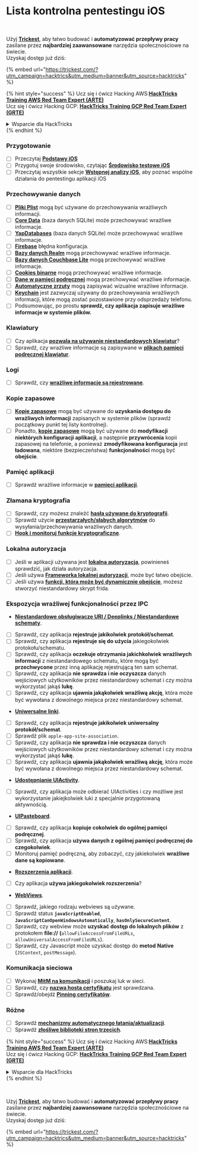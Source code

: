 # Lista kontrolna pentestingu iOS

<figure><img src="../.gitbook/assets/image (48).png" alt=""><figcaption></figcaption></figure>

\
Użyj [**Trickest**](https://trickest.com/?utm\_campaign=hacktrics\&utm\_medium=banner\&utm\_source=hacktricks), aby łatwo budować i **automatyzować przepływy pracy** zasilane przez **najbardziej zaawansowane** narzędzia społecznościowe na świecie.\
Uzyskaj dostęp już dziś:

{% embed url="https://trickest.com/?utm_campaign=hacktrics&utm_medium=banner&utm_source=hacktricks" %}

{% hint style="success" %}
Ucz się i ćwicz Hacking AWS:<img src="/.gitbook/assets/arte.png" alt="" data-size="line">[**HackTricks Training AWS Red Team Expert (ARTE)**](https://training.hacktricks.xyz/courses/arte)<img src="/.gitbook/assets/arte.png" alt="" data-size="line">\
Ucz się i ćwicz Hacking GCP: <img src="/.gitbook/assets/grte.png" alt="" data-size="line">[**HackTricks Training GCP Red Team Expert (GRTE)**<img src="/.gitbook/assets/grte.png" alt="" data-size="line">](https://training.hacktricks.xyz/courses/grte)

<details>

<summary>Wsparcie dla HackTricks</summary>

* Sprawdź [**plany subskrypcyjne**](https://github.com/sponsors/carlospolop)!
* **Dołącz do** 💬 [**grupy Discord**](https://discord.gg/hRep4RUj7f) lub [**grupy telegramowej**](https://t.me/peass) lub **śledź** nas na **Twitterze** 🐦 [**@hacktricks\_live**](https://twitter.com/hacktricks\_live)**.**
* **Podziel się trikami hackingowymi, przesyłając PR-y do** [**HackTricks**](https://github.com/carlospolop/hacktricks) i [**HackTricks Cloud**](https://github.com/carlospolop/hacktricks-cloud) repozytoriów github.

</details>
{% endhint %}

### Przygotowanie

* [ ] Przeczytaj [**Podstawy iOS**](ios-pentesting/ios-basics.md)
* [ ] Przygotuj swoje środowisko, czytając [**Środowisko testowe iOS**](ios-pentesting/ios-testing-environment.md)
* [ ] Przeczytaj wszystkie sekcje [**Wstępnej analizy iOS**](ios-pentesting/#initial-analysis), aby poznać wspólne działania do pentestingu aplikacji iOS

### Przechowywanie danych

* [ ] [**Pliki Plist**](ios-pentesting/#plist) mogą być używane do przechowywania wrażliwych informacji.
* [ ] [**Core Data**](ios-pentesting/#core-data) (baza danych SQLite) może przechowywać wrażliwe informacje.
* [ ] [**YapDatabases**](ios-pentesting/#yapdatabase) (baza danych SQLite) może przechowywać wrażliwe informacje.
* [ ] [**Firebase**](ios-pentesting/#firebase-real-time-databases) błędna konfiguracja.
* [ ] [**Bazy danych Realm**](ios-pentesting/#realm-databases) mogą przechowywać wrażliwe informacje.
* [ ] [**Bazy danych Couchbase Lite**](ios-pentesting/#couchbase-lite-databases) mogą przechowywać wrażliwe informacje.
* [ ] [**Cookies binarne**](ios-pentesting/#cookies) mogą przechowywać wrażliwe informacje.
* [ ] [**Dane w pamięci podręcznej**](ios-pentesting/#cache) mogą przechowywać wrażliwe informacje.
* [ ] [**Automatyczne zrzuty**](ios-pentesting/#snapshots) mogą zapisywać wizualne wrażliwe informacje.
* [ ] [**Keychain**](ios-pentesting/#keychain) jest zazwyczaj używany do przechowywania wrażliwych informacji, które mogą zostać pozostawione przy odsprzedaży telefonu.
* [ ] Podsumowując, po prostu **sprawdź, czy aplikacja zapisuje wrażliwe informacje w systemie plików.**

### Klawiatury

* [ ] Czy aplikacja [**pozwala na używanie niestandardowych klawiatur**](ios-pentesting/#custom-keyboards-keyboard-cache)?
* [ ] Sprawdź, czy wrażliwe informacje są zapisywane w [**plikach pamięci podręcznej klawiatur**](ios-pentesting/#custom-keyboards-keyboard-cache).

### **Logi**

* [ ] Sprawdź, czy [**wrażliwe informacje są rejestrowane**](ios-pentesting/#logs).

### Kopie zapasowe

* [ ] [**Kopie zapasowe**](ios-pentesting/#backups) mogą być używane do **uzyskania dostępu do wrażliwych informacji** zapisanych w systemie plików (sprawdź początkowy punkt tej listy kontrolnej).
* [ ] Ponadto, [**kopie zapasowe**](ios-pentesting/#backups) mogą być używane do **modyfikacji niektórych konfiguracji aplikacji**, a następnie **przywrócenia** kopii zapasowej na telefonie, a ponieważ **zmodyfikowana konfiguracja** jest **ładowana**, niektóre (bezpieczeństwa) **funkcjonalności** mogą być **obejście**.

### **Pamięć aplikacji**

* [ ] Sprawdź wrażliwe informacje w [**pamięci aplikacji**](ios-pentesting/#testing-memory-for-sensitive-data).

### **Złamana kryptografia**

* [ ] Sprawdź, czy możesz znaleźć [**hasła używane do kryptografii**](ios-pentesting/#broken-cryptography).
* [ ] Sprawdź użycie [**przestarzałych/słabych algorytmów**](ios-pentesting/#broken-cryptography) do wysyłania/przechowywania wrażliwych danych.
* [ ] [**Hook i monitoruj funkcje kryptograficzne**](ios-pentesting/#broken-cryptography).

### **Lokalna autoryzacja**

* [ ] Jeśli w aplikacji używana jest [**lokalna autoryzacja**](ios-pentesting/#local-authentication), powinieneś sprawdzić, jak działa autoryzacja.
* [ ] Jeśli używa [**Frameworka lokalnej autoryzacji**](ios-pentesting/#local-authentication-framework), może być łatwo obejście.
* [ ] Jeśli używa [**funkcji, która może być dynamicznie obejście**](ios-pentesting/#local-authentication-using-keychain), możesz stworzyć niestandardowy skrypt frida.

### Ekspozycja wrażliwej funkcjonalności przez IPC

* [**Niestandardowe obsługiwacze URI / Deeplinks / Niestandardowe schematy**](ios-pentesting/#custom-uri-handlers-deeplinks-custom-schemes).
* [ ] Sprawdź, czy aplikacja **rejestruje jakikolwiek protokół/schemat**.
* [ ] Sprawdź, czy aplikacja **rejestruje się do użycia** jakiegokolwiek protokołu/schematu.
* [ ] Sprawdź, czy aplikacja **oczekuje otrzymania jakichkolwiek wrażliwych informacji** z niestandardowego schematu, które mogą być **przechwycone** przez inną aplikację rejestrującą ten sam schemat.
* [ ] Sprawdź, czy aplikacja **nie sprawdza i nie oczyszcza** danych wejściowych użytkowników przez niestandardowy schemat i czy można wykorzystać jakąś **lukę**.
* [ ] Sprawdź, czy aplikacja **ujawnia jakąkolwiek wrażliwą akcję**, która może być wywołana z dowolnego miejsca przez niestandardowy schemat.
* [**Uniwersalne linki**](ios-pentesting/#universal-links).
* [ ] Sprawdź, czy aplikacja **rejestruje jakikolwiek uniwersalny protokół/schemat**.
* [ ] Sprawdź plik `apple-app-site-association`.
* [ ] Sprawdź, czy aplikacja **nie sprawdza i nie oczyszcza** danych wejściowych użytkowników przez niestandardowy schemat i czy można wykorzystać jakąś **lukę**.
* [ ] Sprawdź, czy aplikacja **ujawnia jakąkolwiek wrażliwą akcję**, która może być wywołana z dowolnego miejsca przez niestandardowy schemat.
* [**Udostępnianie UIActivity**](ios-pentesting/ios-uiactivity-sharing.md).
* [ ] Sprawdź, czy aplikacja może odbierać UIActivities i czy możliwe jest wykorzystanie jakiejkolwiek luki z specjalnie przygotowaną aktywnością.
* [**UIPasteboard**](ios-pentesting/ios-uipasteboard.md).
* [ ] Sprawdź, czy aplikacja **kopiuje cokolwiek do ogólnej pamięci podręcznej**.
* [ ] Sprawdź, czy aplikacja **używa danych z ogólnej pamięci podręcznej do czegokolwiek**.
* [ ] Monitoruj pamięć podręczną, aby zobaczyć, czy jakiekolwiek **wrażliwe dane są kopiowane**.
* [**Rozszerzenia aplikacji**](ios-pentesting/ios-app-extensions.md).
* [ ] Czy aplikacja **używa jakiegokolwiek rozszerzenia**?
* [**WebViews**](ios-pentesting/ios-webviews.md).
* [ ] Sprawdź, jakiego rodzaju webviews są używane.
* [ ] Sprawdź status **`javaScriptEnabled`**, **`JavaScriptCanOpenWindowsAutomatically`**, **`hasOnlySecureContent`**.
* [ ] Sprawdź, czy webview może **uzyskać dostęp do lokalnych plików** z protokołem **file://** **(**`allowFileAccessFromFileURLs`, `allowUniversalAccessFromFileURLs`).
* [ ] Sprawdź, czy Javascript może uzyskać dostęp do **metod** **Native** (`JSContext`, `postMessage`).

### Komunikacja sieciowa

* [ ] Wykonaj [**MitM na komunikacji**](ios-pentesting/#network-communication) i poszukaj luk w sieci.
* [ ] Sprawdź, czy [**nazwa hosta certyfikatu**](ios-pentesting/#hostname-check) jest sprawdzana.
* [ ] Sprawdź/obejdź [**Pinning certyfikatów**](ios-pentesting/#certificate-pinning).

### **Różne**

* [ ] Sprawdź [**mechanizmy automatycznego łatania/aktualizacji**](ios-pentesting/#hot-patching-enforced-updateing).
* [ ] Sprawdź [**złośliwe biblioteki stron trzecich**](ios-pentesting/#third-parties).

{% hint style="success" %}
Ucz się i ćwicz Hacking AWS:<img src="/.gitbook/assets/arte.png" alt="" data-size="line">[**HackTricks Training AWS Red Team Expert (ARTE)**](https://training.hacktricks.xyz/courses/arte)<img src="/.gitbook/assets/arte.png" alt="" data-size="line">\
Ucz się i ćwicz Hacking GCP: <img src="/.gitbook/assets/grte.png" alt="" data-size="line">[**HackTricks Training GCP Red Team Expert (GRTE)**<img src="/.gitbook/assets/grte.png" alt="" data-size="line">](https://training.hacktricks.xyz/courses/grte)

<details>

<summary>Wsparcie dla HackTricks</summary>

* Sprawdź [**plany subskrypcyjne**](https://github.com/sponsors/carlospolop)!
* **Dołącz do** 💬 [**grupy Discord**](https://discord.gg/hRep4RUj7f) lub [**grupy telegramowej**](https://t.me/peass) lub **śledź** nas na **Twitterze** 🐦 [**@hacktricks\_live**](https://twitter.com/hacktricks\_live)**.**
* **Podziel się trikami hackingowymi, przesyłając PR-y do** [**HackTricks**](https://github.com/carlospolop/hacktricks) i [**HackTricks Cloud**](https://github.com/carlospolop/hacktricks-cloud) repozytoriów github.

</details>
{% endhint %}

<figure><img src="../.gitbook/assets/image (48).png" alt=""><figcaption></figcaption></figure>

\
Użyj [**Trickest**](https://trickest.com/?utm\_campaign=hacktrics\&utm\_medium=banner\&utm\_source=hacktricks), aby łatwo budować i **automatyzować przepływy pracy** zasilane przez **najbardziej zaawansowane** narzędzia społecznościowe na świecie.\
Uzyskaj dostęp już dziś:

{% embed url="https://trickest.com/?utm_campaign=hacktrics&utm_medium=banner&utm_source=hacktricks" %}
